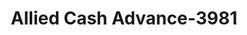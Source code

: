 ---
f_zip-code: 85222
f_state-code: AZ
title: Allied Cash Advance-3981
f_phone: 520-876-4188
f_city-only: Casa Grande
f_address: 992 E Cottonwood Ln Casa Grande
f_location-unique-id: '3981'
slug: allied-cash-advance-3981
updated-on: '2024-05-30T13:46:58.046Z'
created-on: '2024-05-30T13:36:59.803Z'
published-on: '2024-05-30T13:54:32.469Z'
f_city-state: cms/city/casa-grande-az.md
f_company: cms/company/allied-cash-advance.md
f_state: cms/state/arizona.md
layout: '[payday-loan].html'
tags: payday-loan
---